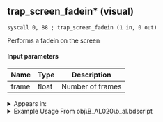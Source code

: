 ## trap_screen_fadein* (visual)

`syscall 0, 88 ; trap_screen_fadein (1 in, 0 out)`

Performs a fadein on the screen

#### Input parameters
| Name | Type | Description
|------|------|------------
| frame   | float   | Number of frames




<details>
	<summary>Appears in:</summary>
| filename | Entity (obj)
|----------|-------------
| obj\B_AL020\b_al.bdscript       | ((B) Jafar (Djinn))          

</details>

<details>
	<summary>Example Usage From obj\B_AL020\b_al.bdscript</summary>
```
L9573:
 pushImmf 80
 syscall 0, 88 ; trap_screen_fadein (1 in, 0 out)
 pushFromFSpVal 240
 pushImm 0
 sub 
 eqz 
 jz L9606
 pushFromFSp 0
 pushImm 21
 pushFromPSpVal 176
 pushImm 1
 pushImm 0
 syscall 1, 22 ; trap_obj_effect_start_pos (5 in, 1 out)
 popToSpVal 240
 jmp L9606
```
</details>

